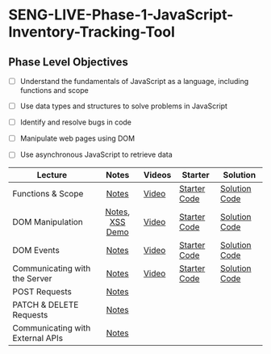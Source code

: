 # SENG-LIVE-Phase-1-JavaScript-Inventory-Tracking-Tool
## Phase Level Objectives
- [ ] Understand the fundamentals of JavaScript as a language, including functions and scope
- [ ] Use data types and structures to solve problems in JavaScript
- [ ] Identify and resolve bugs in code
- [ ] Manipulate web pages using DOM
- [ ] Use asynchronous JavaScript to retrieve data


| Lecture                          |                                                        Notes                                                         | Videos | Starter | Solution |
| -------------------------------- | :------------------------------------------------------------------------------------------------------------------: | ------ | ------- | -------- |
| Functions & Scope                | [Notes](https://docs.google.com/document/d/1gkxGUTeZe81qdoW0LjuoXGfvhY_MW2EzmZN697rtzGk/edit#heading=h.soz4ebo9uzul) |   [Video](https://vimeo.com/765855445)     |   [Starter Code](https://github.com/learn-co-students/SENG-LIVE-103122-Phase-1-JS/tree/main/01_Functions_%26_Scope)      |     [Solution Code](https://github.com/learn-co-students/SENG-LIVE-103122-Phase-1-JS/compare/main...01_solution)     |
| DOM Manipulation                 | [Notes](https://docs.google.com/document/d/1gkxGUTeZe81qdoW0LjuoXGfvhY_MW2EzmZN697rtzGk/edit#heading=h.8ri6onkucacc), [XSS Demo](https://codesandbox.io/s/dark-silence-5rbq0x?file=/src/index.js:336-352) |   [Video](https://vimeo.com/766255886)     |    [Starter Code](https://github.com/learn-co-students/SENG-LIVE-103122-Phase-1-JS/tree/main/02_DOM_Manipulation)     |     [Solution Code](https://github.com/learn-co-students/SENG-LIVE-103122-Phase-1-JS/compare/main...02_solution)     |
| DOM Events                       | [Notes](https://docs.google.com/document/d/1gkxGUTeZe81qdoW0LjuoXGfvhY_MW2EzmZN697rtzGk/edit#heading=h.73eosy5rjnty) |   [Video](https://vimeo.com/766636487)    |    [Starter Code](https://github.com/learn-co-students/SENG-LIVE-103122-Phase-1-JS/tree/main/03_DOM_Events)     |    [Solution Code](https://github.com/learn-co-students/SENG-LIVE-103122-Phase-1-JS/compare/main...03_solution)      |
| Communicating with the Server    | [Notes](https://docs.google.com/document/d/1gkxGUTeZe81qdoW0LjuoXGfvhY_MW2EzmZN697rtzGk/edit#heading=h.p27zzwnkzvqd) |    [Video](https://vimeo.com/767057079)    |    [Starter Code](https://github.com/learn-co-students/SENG-LIVE-103122-Phase-1-JS/tree/main/04_Communicating_with_the_Server)     |    [Solution Code](https://github.com/learn-co-students/SENG-LIVE-103122-Phase-1-JS/compare/main...04_solution)     |
| POST Requests                    | [Notes](https://docs.google.com/document/d/1gkxGUTeZe81qdoW0LjuoXGfvhY_MW2EzmZN697rtzGk/edit#heading=h.46h3lncuuy9k) |        |         |          |
| PATCH & DELETE Requests          | [Notes](https://docs.google.com/document/d/1gkxGUTeZe81qdoW0LjuoXGfvhY_MW2EzmZN697rtzGk/edit#heading=h.p1ulseiudtul) |        |         |          |
| Communicating with External APIs | [Notes](https://docs.google.com/document/d/1gkxGUTeZe81qdoW0LjuoXGfvhY_MW2EzmZN697rtzGk/edit#heading=h.77hixjtrcsyn) |        |         |          |